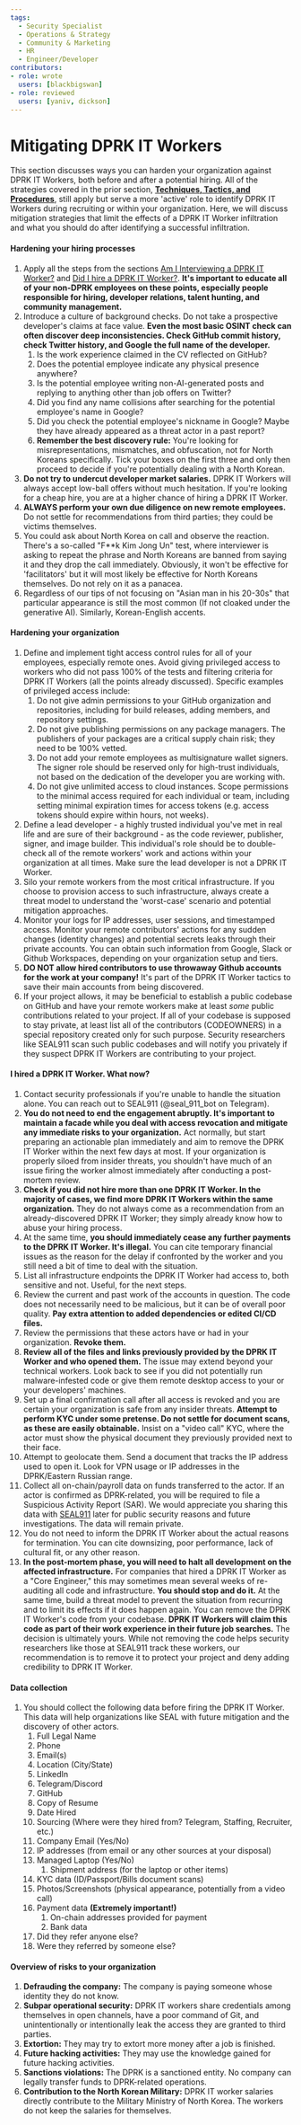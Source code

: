 ```yaml
---
tags:
  - Security Specialist
  - Operations & Strategy
  - Community & Marketing
  - HR
  - Engineer/Developer
contributors:
- role: wrote
  users: [blackbigswan]
- role: reviewed
  users: [yaniv, dickson]
---
```


# Mitigating DPRK IT Workers

This section discusses ways you can harden your organization against DPRK IT Workers, both before and after a potential hiring. All of the strategies covered in the prior section, [**Techniques, Tactics, and Procedures**](./techniques-tactics-and-procedures.md), still apply but serve a more 'active' role to identify DPRK IT Workers during recruiting or within your organization. Here, we will discuss mitigation strategies that limit the effects of a DPRK IT Worker infiltration and what you should do after identifying a successful infiltration.

#### Hardening your hiring processes
1.  Apply all the steps from the sections [Am I Interviewing a DPRK IT Worker?](./techniques-tactics-and-procedures.md#am-i-interviewing-a-dprk-it-worker) and [Did I hire a DPRK IT Worker?](./techniques-tactics-and-procedures.md#did-i-hire-a-dprk-it-worker). **It's important to educate all of your non-DPRK employees on these points, especially people responsible for hiring, developer relations, talent hunting, and community management.**
2.  Introduce a culture of background checks. Do not take a prospective developer's claims at face value. **Even the most basic OSINT check can often discover deep inconsistencies. Check GitHub commit history, check Twitter history, and Google the full name of the developer.**
    1.  Is the work experience claimed in the CV reflected on GitHub?
    2.  Does the potential employee indicate any physical presence anywhere?
    3.  Is the potential employee writing non-AI-generated posts and replying to anything other than job offers on Twitter?
    4.  Did you find any name collisions after searching for the potential employee's name in Google?
    5.  Did you check the potential employee's nickname in Google? Maybe they have already appeared as a threat actor in a past report?
    6.  **Remember the best discovery rule:** You're looking for misrepresentations, mismatches, and obfuscation, not for North Koreans specifically. Tick your boxes on the first three and only then proceed to decide if you're potentially dealing with a North Korean.
3.  **Do not try to undercut developer market salaries.** DPRK IT Workers will always accept low-ball offers without much hesitation. If you're looking for a cheap hire, you are at a higher chance of hiring a DPRK IT Worker.
4.  **ALWAYS perform your own due diligence on new remote employees.** Do not settle for recommendations from third parties; they could be victims themselves.
5.  You could ask about North Korea on call and observe the reaction. There's a so-called "F**k Kim Jong Un" test, where interviewer is asking to repeat the phrase and North Koreans are banned from saying it and they drop the call immediately. Obviously, it won't be effective for 'facilitators' but it will most likely be effective for North Koreans themselves. Do not rely on it as a panacea.
6.  Regardless of our tips of not focusing on "Asian man in his 20-30s" that particular appearance is still the most common (If not cloaked under the generative AI). Similarly, Korean-English accents.

#### Hardening your organization
1.  Define and implement tight access control rules for all of your employees, especially remote ones. Avoid giving privileged access to workers who did not pass 100% of the tests and filtering criteria for DPRK IT Workers (all the points already discussed). Specific examples of privileged access include:
    1.  Do not give admin permissions to your GitHub organization and repositories, including for build releases, adding members, and repository settings.
    2.  Do not give publishing permissions on any package managers. The publishers of your packages are a critical supply chain risk; they need to be 100% vetted.
    3.  Do not add your remote employees as multisignature wallet signers. The signer role should be reserved only for high-trust individuals, not based on the dedication of the developer you are working with.
    4.  Do not give unlimited access to cloud instances. Scope permissions to the minimal access required for each individual or team, including setting minimal expiration times for access tokens (e.g. access tokens should expire within hours, not weeks).
2.  Define a lead developer - a highly trusted individual you've met in real life and are sure of their background - as the code reviewer, publisher, signer, and image builder. This individual's role should be to double-check all of the remote workers' work and actions within your organization at all times. Make sure the lead developer is not a DPRK IT Worker.
3.  Silo your remote workers from the most critical infrastructure. If you choose to provision access to such infrastructure, always create a threat model to understand the 'worst-case' scenario and potential mitigation approaches.
4.  Monitor your logs for IP addresses, user sessions, and timestamped access. Monitor your remote contributors' actions for any sudden changes (identity changes) and potential secrets leaks through their private accounts. You can obtain such information from Google, Slack or Github Workspaces, depending on your organization setup and tiers.
5.  **DO NOT allow hired contributors to use throwaway Github accounts for the work at your company!** It's part of the DPRK IT Worker tactics to save their main accounts from being discovered.
6. If your project allows, it may be beneficial to establish a public codebase on GitHub and have your remote workers make at least *some* public contributions related to your project. If all of your codebase is supposed to stay private, at least list all of the contributors (CODEOWNERS) in a special repository created only for such purpose. Security researchers like SEAL911 scan such public codebases and will notify you privately if they suspect DPRK IT Workers are contributing to your project.

#### I hired a DPRK IT Worker. What now?
1.  Contact security professionals if you're unable to handle the situation alone. You can reach out to SEAL911 (@seal_911_bot on Telegram).
2.  **You do not need to end the engagement abruptly. It's important to maintain a facade while you deal with access revocation and mitigate any immediate risks to your organization.** Act normally, but start preparing an actionable plan immediately and aim to remove the DPRK IT Worker within the next few days at most. If your organization is properly siloed from insider threats, you shouldn't have much of an issue firing the worker almost immediately after conducting a post-mortem review.
3.  **Check if you did not hire more than one DPRK IT Worker. In the majority of cases, we find more DPRK IT Workers within the same organization.** They do not always come as a recommendation from an already-discovered DPRK IT Worker; they simply already know how to abuse your hiring process.
4.  At the same time, **you should immediately cease any further payments to the DPRK IT Worker. It's illegal.** You can cite temporary financial issues as the reason for the delay if confronted by the worker and you still need a bit of time to deal with the situation.
5.  List all infrastructure endpoints the DPRK IT Worker had access to, both sensitive and not. Useful, for the next steps.
6.  Review the current and past work of the accounts in question. The code does not necessarily need to be malicious, but it can be of overall poor quality. **Pay extra attention to added dependencies or edited CI/CD files.**
7.  Review the permissions that these actors have or had in your organization. **Revoke them.**
8.  **Review all of the files and links previously provided by the DPRK IT Worker and who opened them.** The issue may extend beyond your technical workers. Look back to see if you did not potentially run malware-infested code or give them remote desktop access to your or your developers' machines.
9.  Set up a final confirmation call after all access is revoked and you are certain your organization is safe from any insider threats. **Attempt to perform KYC under some pretense. Do not settle for document scans, as these are easily obtainable.** Insist on a "video call" KYC, where the actor must show the physical document they previously provided next to their face.
10. Attempt to geolocate them. Send a document that tracks the IP address used to open it. Look for VPN usage or IP addresses in the DPRK/Eastern Russian range.
11. Collect all on-chain/payroll data on funds transferred to the actor. If an actor is confirmed as DPRK-related, you will be required to file a Suspicious Activity Report (SAR). We would appreciate you sharing this data with [SEAL911](https://www.securityalliance.org/) later for public security reasons and future investigations. The data will remain private.
12. You do not need to inform the DPRK IT Worker about the actual reasons for termination. You can cite downsizing, poor performance, lack of cultural fit, or any other reason.
13. **In the post-mortem phase, you will need to halt all development on the affected infrastructure.** For companies that hired a DPRK IT Worker as a "Core Engineer," this may sometimes mean several weeks of re-auditing all code and infrastructure. **You should stop and do it.** At the same time, build a threat model to prevent the situation from recurring and to limit its effects if it does happen again. You can remove the DPRK IT Worker's code from your codebase. **DPRK IT Workers will claim this code as part of their work experience in their future job searches.** The decision is ultimately yours. While not removing the code helps security researchers like those at SEAL911 track these workers, our recommendation is to remove it to protect your project and deny adding credibility to DPRK IT Worker.

#### Data collection
1.  You should collect the following data before firing the DPRK IT Worker. This data will help organizations like SEAL with future mitigation and the discovery of other actors.
    1.  Full Legal Name
    2.  Phone
    3.  Email(s)
    4.  Location (City/State)
    5.  LinkedIn
    6.  Telegram/Discord
    7.  GitHub
    8.  Copy of Resume
    9.  Date Hired
    10. Sourcing (Where were they hired from? Telegram, Staffing, Recruiter, etc.)
    11. Company Email (Yes/No)
    12. IP addresses (from email or any other sources at your disposal)
    13. Managed Laptop (Yes/No)
        1.  Shipment address (for the laptop or other items)
    14. KYC data (ID/Passport/Bills document scans)
    15. Photos/Screenshots (physical appearance, potentially from a video call)
    16. Payment data **(Extremely important!)**
        1.  On-chain addresses provided for payment
        2.  Bank data
    17. Did they refer anyone else?
    18. Were they referred by someone else?

#### Overview of risks to your organization
1.  **Defrauding the company:** The company is paying someone whose identity they do not know.
2.  **Subpar operational security:** DPRK IT workers share credentials among themselves in open channels, have a poor command of Git, and unintentionally or intentionally leak the access they are granted to third parties.
3.  **Extortion:** They may try to extort more money after a job is finished.
4.  **Future hacking activities:** They may use the knowledge gained for future hacking activities.
5.  **Sanctions violations:** The DPRK is a sanctioned entity. No company can legally transfer funds to DPRK-related operations.
6.  **Contribution to the North Korean Military:** DPRK IT worker salaries directly contribute to the Military Ministry of North Korea. The workers do not keep the salaries for themselves.